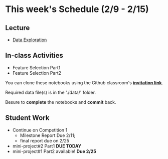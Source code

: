 # This week's Schedule (2/9 - 2/15)

## Lecture
+ [Data Exploration](https://docs.google.com/presentation/d/1uaYzABPwyQ-4R9RoNkET0bUEcl7wYDXmXAflEln1lyQ/edit?usp=sharing)

## In-class Activities
+ Feature Selection Part1
+ Feature Selection Part2

You can clone these notebooks using the Github classroom's [__invitation link__](https://classroom.github.com/a/kmbGSVq-).

Required data file(s) is in the './data/' folder.

Besure to __complete__ the notebooks and __commit__ back.

## Student Work
+ Continue on Competition 1 
  - Milestone Report Due 2/11; 
  - final report due on 2/25
+ mini-project#2 Part1  __DUE TODAY__
+ mini-project#1 Part2 available! __Due 2/25__
